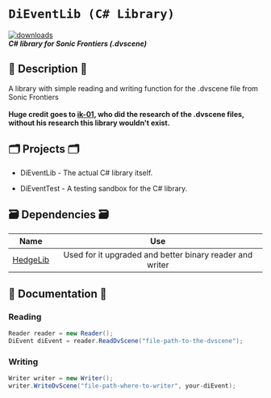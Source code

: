 # `DiEventLib (C# Library)`
[![downloads](https://img.shields.io/github/downloads/Ashrindy/DiEventLib/total?color=green)](#)
</br>
**_C# library for Sonic Frontiers (.dvscene)_**
## 📜 Description 📜
A library with simple reading and writing function for the .dvscene file from Sonic Frontiers 
</br>
</br>
<b>Huge credit goes to <a href="https://github.com/ik-01">ik-01</a>, who did the research of the .dvscene files, without his research this library wouldn't exist.</b>

## 🗂️ Projects 🗂️

- DiEventLib - The actual C# library itself.

- DiEventTest - A testing sandbox for the C# library.

## 🗃 Dependencies 🗃

|                      Name                       |   Use   |
| :---------------------------------------------: | :------:|
|     [HedgeLib](https://github.com/Radfordhound/HedgeLib/tree/master)     | Used for it upgraded and better binary reader and writer |

## 📝 Documentation 📝
### Reading
```csharp
Reader reader = new Reader();
DiEvent diEvent = reader.ReadDvScene("file-path-to-the-dvscene");
```

### Writing
```csharp
Writer writer = new Writer();
writer.WriteDvScene("file-path-where-to-writer", your-diEvent);
```
